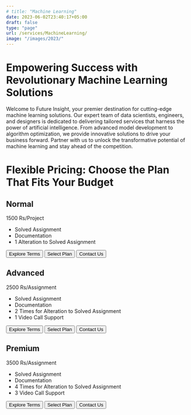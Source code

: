 ```yaml
---
# title: "Machine Learning"
date: 2023-06-02T23:40:17+05:00
draft: false
type: "page"
url: /services/MachineLearning/
image: "/images/2023/"
---
```


<script src="/js/redirect.js"></script>
<link rel="stylesheet" href="/css/services/machine-learning/machine-learning-page.css">

<h1>Empowering Success with Revolutionary Machine Learning Solutions</h1>

<p>
Welcome to Future Insight, your premier destination for cutting-edge machine learning solutions. Our expert team of data scientists, engineers, and designers is dedicated to delivering tailored services that harness the power of artificial intelligence. From advanced model development to algorithm optimization, we provide innovative solutions to drive your business forward. Partner with us to unlock the transformative potential of machine learning and stay ahead of the competition.
</p>

<h1>Flexible Pricing: Choose the Plan That Fits Your Budget</h1>

<div class="price-table">
    <!-- Plan 01 -->
    <div class="price-card">
      <h2>Normal</h2>
      <p class="price">1500 Rs/Project</p>
      <ul class="pros">
        <li class="feature1">Solved Assignment</li>
        <li class="feature2">Documentation</li>
        <li class="feature3">1 Alteration to Solved Assignment</li>
      </ul>
      <div class="buttons">
        <button onclick="redirectToURL('/terms-conditions/')">Explore Terms</button>
        <button onclick="redirectToURL('/select-package/')">Select Plan</button>
        <button onclick="redirectToURL('/contact-us/')">Contact Us</button>
      </div>
    </div>
  <!-- Plan 2 -->
    <div class="price-card">
      <h2>Advanced</h2>
      <p class="price">2500 Rs/Assignment</p>
      <ul class="pros">
        <li class="feature1">Solved Assignment</li>
        <li class="feature2">Documentation</li>
        <li class="feature3">2 Times for Alteration to Solved Assignment</li>
        <li class="feature4">1 Video Call Support</li>
      </ul>
      <div class="buttons">
        <button onclick="redirectToURL('/terms-conditions/')">Explore Terms</button>
        <button onclick="redirectToURL('/select-package/')">Select Plan</button>
        <button onclick="redirectToURL('/contact-us/')">Contact Us</button>
      </div>
    </div>
  <!-- Plan 3 -->
    <div class="price-card">
      <h2>Premium</h2>
      <p class="price">3500 Rs/Assignment</p>
      <ul class="pros">
        <li class="feature1">Solved Assignment</li>
        <li class="feature2">Documentation</li>
        <li class="feature3">4 Times for Alteration to Solved Assignment</li>
        <li class="feature4">3 Video Call Support</li>
      </ul>
      <div class="buttons">
        <button onclick="redirectToURL('/terms-conditions/')">Explore Terms</button>
        <button onclick="redirectToURL('/select-package/')">Select Plan</button>
        <button onclick="redirectToURL('/contact-us/')">Contact Us</button> 
      </div>
    </div>
</div>
